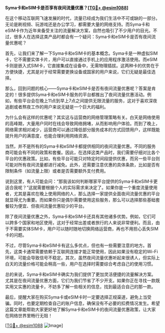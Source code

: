 **Syma卡和eSIM卡是否享有夜间流量优惠？[[TG💪+ @esim1088](https://t.me/s/esim1088)]**

在这个移动互联网飞速发展的时代，流量已经成为我们生活中不可或缺的一部分。无论是刷视频、玩游戏还是办公学习，都需要大量的网络支持。而Syma卡和eSIM卡作为近年来备受关注的流量解决方案，自然也吸引了不少用户的目光。不过，很多人在选择这类产品时都会有一个疑问：Syma卡和eSIM卡是否有夜间流量优惠呢？

首先，让我们来了解一下Syma卡和eSIM卡的基本概念。Syma卡是一种虚拟SIM卡，它不需要实体卡片，用户可以直接通过手机上的应用程序激活使用。而eSIM卡则是嵌入式SIM卡，它直接集成在设备中，无需物理插拔。这两种卡的优势在于方便快捷，尤其是对于经常需要更换设备或国家的用户来说，它们无疑是最佳选择。

那么，回到问题的核心——Syma卡和eSIM卡是否有夜间流量优惠呢？答案是肯定的！很多提供Syma卡和eSIM卡服务的平台都推出了夜间流量优惠活动。例如，有些平台会在晚上11点到早上7点之间提供无限流量的服务，这对于喜欢深夜追剧或者熬夜工作的用户来说无疑是一个巨大的福利。

为什么会有这样的优惠呢？其实这与运营商的网络管理策略有关。白天是网络使用的高峰期，大量用户同时在线会导致网络拥堵，从而影响用户体验。而到了晚上，网络需求相对减少，运营商可以通过降低部分服务成本的方式回馈用户，这样既能提升用户的满意度，也能合理利用网络资源。

当然，并不是所有的Syma卡和eSIM卡都提供相同的夜间流量优惠。不同的服务商可能会有不同的政策和套餐。因此，在选择这类产品时，我们需要仔细对比各个平台的优惠政策。比如，有些平台可能只对特定时间段提供优惠，而另一些平台则可能对所有夜间流量都进行减免。此外，还需要注意优惠的具体条款，比如是否有限制条件（如流量上限）或者是否需要额外支付费用。

说到这里，有人可能会问：“那我该如何判断哪家平台提供的Syma卡和eSIM卡更适合我呢？”这就需要根据个人的实际需求来决定了。如果你是一个重度流量使用者，尤其是喜欢在晚上使用网络的人，那么选择一家提供全面夜间流量优惠的平台就显得尤为重要。而如果你只是偶尔需要使用这些服务，那么可以选择那些基础套餐较为便宜、但夜间流量优惠较少的平台。

除了夜间流量优惠之外，Syma卡和eSIM卡还具有其他诸多优势。例如，它们可以跨多个国家和地区使用，这对于经常出差或者旅行的人来说非常便利。而且，由于不需要实体SIM卡，用户可以随时随地切换网络运营商，再也不用担心丢失SIM卡的问题。

不过，尽管Syma卡和eSIM卡有这么多优点，但也有一些需要注意的地方。首先，这类卡通常需要依赖于互联网连接才能正常使用，因此如果没有稳定的Wi-Fi环境，可能会导致信号不稳定。其次，虽然夜间流量优惠听起来很诱人，但实际上白天的流量价格可能会稍高一些，用户在选择时需要综合考虑自己的使用习惯。

总的来说，Syma卡和eSIM卡确实为我们提供了更加灵活便捷的流量解决方案。尤其是在夜间流量优惠方面，它们为我们节省了不少开支。如果你正在寻找一款既实用又实惠的流量卡，不妨多了解一些相关的信息，找到最适合自己的那一款。

最后，提醒大家在购买Syma卡或eSIM卡时一定要选择正规渠道，避免上当受骗。同时，也要定期检查自己的账户信息，确保没有不必要的扣费情况发生。希望这篇文章能帮助大家更好地了解Syma卡和eSIM卡的夜间流量优惠政策，让大家在网络世界里畅行无阻！

[[TG💪+ @esim1088](https://t.me/s/esim1088) ![Image](https://i.postimg.cc/4NQfJmqS/Snipaste-2025-05-13-00-14-12.png)]